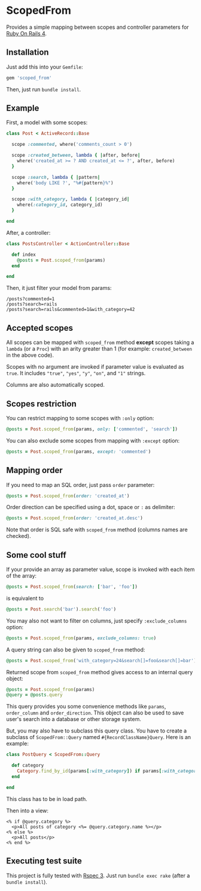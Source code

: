 # ScopedFrom

Provides a simple mapping between scopes and controller parameters for
[Ruby On Rails 4](http://rubyonrails.org/).

## Installation

Just add this into your `Gemfile`:

```ruby
gem 'scoped_from'
```

Then, just run `bundle install`.

## Example

First, a model with some scopes:

```ruby
class Post < ActiveRecord::Base

  scope :commented, where('comments_count > 0')

  scope :created_between, lambda { |after, before|
    where('created_at >= ? AND created_at <= ?', after, before)
  }

  scope :search, lambda { |pattern|
    where('body LIKE ?', "%#{pattern}%")
  }

  scope :with_category, lambda { |category_id|
    where(:category_id, category_id)
  }

end
```

After, a controller:

```ruby
class PostsController < ActionController::Base

  def index
    @posts = Post.scoped_from(params)
  end

end
```

Then, it just filter your model from params:

```
/posts?commented=1
/posts?search=rails
/posts?search=rails&commented=1&with_category=42
```

## Accepted scopes

All scopes can be mapped with `scoped_from` method **except** scopes taking a
`lambda` (or a `Proc`) with an arity greater than 1 (for example:
`created_between` in the above code).

Scopes with no argument are invoked if parameter value is evaluated as `true`.
It includes `"true"`, `"yes"`, `"y"`, `"on"`, and `"1"` strings.

Columns are also automatically scoped.

## Scopes restriction

You can restrict mapping to some scopes with `:only` option:

```ruby
@posts = Post.scoped_from(params, only: ['commented', 'search'])
```

You can also exclude some scopes from mapping with `:except` option:

```ruby
@posts = Post.scoped_from(params, except: 'commented')
```

## Mapping order

If you need to map an SQL order, just pass `order` parameter:

```ruby
@posts = Post.scoped_from(order: 'created_at')
```

Order direction can be specified using a dot, space or `:` as delimiter:

```ruby
@posts = Post.scoped_from(order: 'created_at.desc')
```

Note that order is SQL safe with `scoped_from` method (columns names are
checked).

## Some cool stuff

If your provide an array as parameter value, scope is invoked with each item
of the array:

```ruby
@posts = Post.scoped_from(search: ['bar', 'foo'])
```

is equivalent to

```ruby
@posts = Post.search('bar').search('foo')
```

You may also not want to filter on columns, just specify `:exclude_columns`
option:

```ruby
@posts = Post.scoped_from(params, exclude_columns: true)
```

A query string can also be given to `scoped_from` method:

```ruby
@posts = Post.scoped_from('with_category=24&search[]=foo&search[]=bar')
```

Returned scope from `scoped_from` method gives access to an internal query
object:

```ruby
@posts = Post.scoped_from(params)
@query = @posts.query
```

This query provides you some convenience methods like `params`, `order_column`
and `order_direction`. This object can also be used to save user's search into
a database or other storage system.

But, you may also have to subclass this query class. You have to create a
subclass of `ScopedFrom::Query` named `#{RecordClassName}Query`. Here is an
example:

```ruby
class PostQuery < ScopedFrom::Query

  def category
    Category.find_by_id(params[:with_category]) if params[:with_category]
  end

end
```

This class has to be in load path.

Then into a view:

```erb
<% if @query.category %>
  <p>All posts of category <%= @query.category.name %></p>
<% else %>
  <p>All posts</p>
<% end %>
```

## Executing test suite

This project is fully tested with [Rspec 3](http://github.com/rspec/rspec).
Just run `bundle exec rake` (after a `bundle install`).
